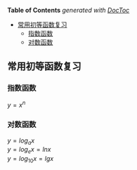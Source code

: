 <!-- START doctoc generated TOC please keep comment here to allow auto update -->
<!-- DON'T EDIT THIS SECTION, INSTEAD RE-RUN doctoc TO UPDATE -->
**Table of Contents**  *generated with [DocToc](https://github.com/thlorenz/doctoc)*

- [常用初等函数复习](#%E5%B8%B8%E7%94%A8%E5%88%9D%E7%AD%89%E5%87%BD%E6%95%B0%E5%A4%8D%E4%B9%A0)
  - [指数函数](#%E6%8C%87%E6%95%B0%E5%87%BD%E6%95%B0)
  - [对数函数](#%E5%AF%B9%E6%95%B0%E5%87%BD%E6%95%B0)

<!-- END doctoc generated TOC please keep comment here to allow auto update -->

## 常用初等函数复习

### 指数函数

$y = x^n$

### 对数函数

$y = log_ax$  
$y = log_ex = lnx$  
$y = log_{10}x = lgx$
